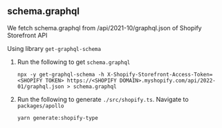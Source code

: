 ## schema.graphql

We fetch schema.graphql from /api/2021-10/graphql.json of Shopify Storefront API

Using library `get-graphql-schema`

1. Run the following to get `schema.graphql`

      `npx -y get-graphql-schema -h X-Shopify-Storefront-Access-Token=<SHOPIFY TOKEN> https://<SHOPIFY DOMAIN>.myshopify.com/api/2022-01/graphql.json > schema.graphql`

2. Run the following to generate `./src/shopify.ts`.
   Navigate to `packages/apollo`
      
      `yarn generate:shopify-type`
